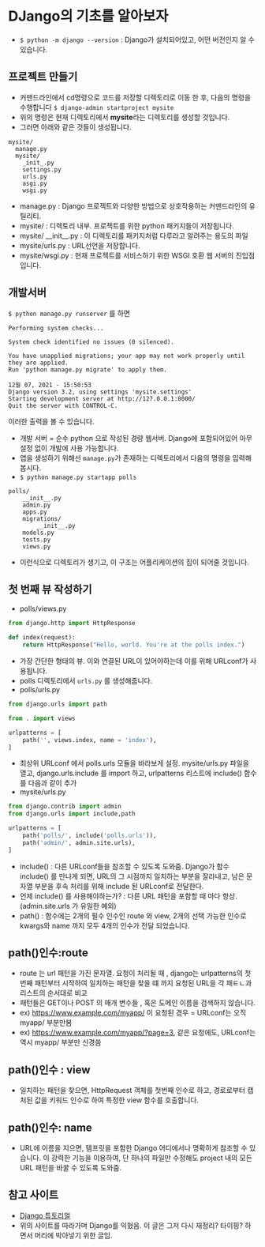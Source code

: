 # DJango의 기초를 알아보자

- `$ python -m django --version` : Django가 설치되어있고, 어떤 버전인지 알 수 있습니다.

## 프로젝트 만들기
- 커맨드라인에서 cd명령으로 코드를 저장할 디렉토리로 이동 한 후, 다음의 명령을 수행합니다 `$ django-admin startproject mysite`
- 위의 명령은 현재 디렉토리에서 <b>mysite</b>라는 디렉토리를 생성할 것입니다. 
- 그러면 아래와 같은 것들이 생성됩니다.
```
mysite/
  manage.py
  mysite/
    _init_.py
    settings.py
    urls.py
    asgi.py
    wsgi.py
```

- manage.py : Django 프로젝트와 다양한 방법으로 상호작용하는 커맨드라인의 유틸리티.
- mysite/ : 디렉토리 내부. 프로젝트를 위한 python 패키지들이 저장됩니다.
- mysite/ \_\_init__.py : 이 디렉토리를 패키지처럼 다루라고 알려주는 용도의 파일
- mysite/urls.py : URL선언을 저장합니다.
- mysite/wsgi.py : 현재 프로젝트를 서비스하기 위한 WSGI 호환 웹 서버의 진입점입니다.

## 개발서버
`$ python manage.py runserver` 를 하면 
```
Performing system checks...

System check identified no issues (0 silenced).

You have unapplied migrations; your app may not work properly until they are applied.
Run 'python manage.py migrate' to apply them.

12월 07, 2021 - 15:50:53
Django version 3.2, using settings 'mysite.settings'
Starting development server at http://127.0.0.1:8000/
Quit the server with CONTROL-C.
```
이러한 출력을 볼 수 있습니다.

- 개발 서버 = 순수 python 으로 작성된 경량 웹서버. Django에 포함되어있어 아무 설정 없이 개발에 사용 가능합니다. 
- 앱을 생성하기 위해선 `manage.py`가 존재하는 디렉토리에서 다음의 명령을 입력해봅시다.
- `$ python manage.py startapp polls`
```
polls/
    __init__.py
    admin.py
    apps.py
    migrations/
        __init__.py
    models.py
    tests.py
    views.py
```
- 이런식으로 디렉토리가 생기고, 이 구조는 어플리케이션의 집이 되어줄 것입니다.

## 첫 번째 뷰 작성하기
- polls/views.py
```.py
from django.http import HttpResponse

def index(request):
    return HttpResponse("Hello, world. You're at the polls index.")
```
- 가장 간단한 형태의 뷰. 이와 연결된 URL이 있어야하는데 이를 위해 URLconf가 사용됩니다.
- polls 디렉토리에서 `urls.py` 를 생성해줍니다.
- polls/urls.py
```.py
from django.urls import path

from . import views

urlpatterns = [
    path('', views.index, name = 'index'),
]
```
- 최상위 URLconf 에서 polls.urls 모듈을 바라보게 설정. mysite/urls.py 파일을 열고, django.urls.include 를 import 하고, urlpatterns 리스트에 include() 함수를 다음과 같이 추가
- mysite/urls.py
```.py
from django.contrib import admin
from django.urls import include,path

urlpatterns = [
    path('polls/', include('polls.urls')),
    path('admin/', admin.site.urls),
]
```
- include() : 다른 URLconf들을 참조할 수 있도록 도와줌. Django가 함수 include() 를 만나게 되면, URL의 그 시점까지 일치하는 부분을 잘라내고, 남은 문자열 부분을 후속 처리를 위해 include 된 URLconf로 전달한다.
- 언제 include() 를 사용해야하는가? : 다른 URL 패턴을 포함할 때 마다 항상. (admin.site.urls 가 유일한 예외)
- path() : 함수에는 2개의 필수 인수인 route 와 view, 2개의 선택 가능한 인수로 kwargs와 name 까지 모두 4개의 인수가 전달 되었습니다.

## path()인수:route
- route 는 url 패턴을 가진 문자열. 요청이 처리될 때 , django는 urlpatterns의 첫번째 패턴부터 시작하여 일치하는 패턴을 찾을 떄 까지 요청된 URL을 각 패ㅌㄴ과 리스트의 순서대로 비교
- 패턴들은 GET이나 POST 의 매개 변수들 , 혹은 도메인 이름을 검색하지 않습니다.
- ex) https://www.example.com/myapp/ 이 요청된 경우 = URLconf는 오직 myapp/ 부분만봄
- ex) https://www.example.com/myapp/?page=3, 같은 요청에도, URLconf는 역시 myapp/ 부분만 신경씀
## path()인수 : view
- 일치하는 패턴을 찾으면, HttpRequest 객체를 첫번째 인수로 하고, 경로로부터 캡처된 값을 키워드 인수로 하여 특정한 view 함수를 호출합니다.
## path()인수: name
- URL에 이름을 지으면, 템프릿을 포함한 Django 어디에서나 명확하게 참조할 수 있습니다. 이 강력한 기능을 이용하여, 단 하나의 파일만 수정해도 project 내의 모든 URL 패턴을 바꿀 수 있도록 도와줌.

## 참고 사이트
- <a href = "https://docs.djangoproject.com/ko/3.2/intro/tutorial01/">Django 튜토리얼</a>
- 위의 사이트를 따라가며 Django를 익혔음. 이 글은 그저 다시 재정리? 타이핑? 하면서 머리에 박아넣기 위한 글임.
